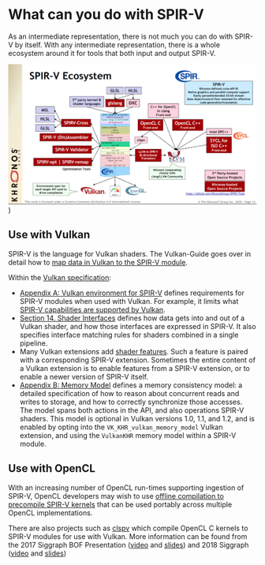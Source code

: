 # What can you do with SPIR-V

As an intermediate representation, there is not much you can do with SPIR-V by itself. With any intermediate representation, there is a whole ecosystem around it for tools that both input and output SPIR-V.

![what_spirv_can_do_ecosystem.png](../images/what_spirv_can_do_ecosystem.png))

## Use with Vulkan

SPIR-V is the language for Vulkan shaders. The Vulkan-Guide goes over in detail how to [map data in Vulkan to the SPIR-V module](https://github.com/KhronosGroup/Vulkan-Guide/blob/master/chapters/mapping_data_to_shaders.md).

Within the [Vulkan specification](https://github.com/KhronosGroup/Vulkan-Guide/blob/master/chapters/vulkan_spec.md):

* [Appendix A: Vulkan environment for SPIR-V](https://www.khronos.org/registry/vulkan/specs/1.2/html/vkspec.html#spirvenv)
  defines requirements for SPIR-V modules when used with Vulkan.  For example, it limits what
  [SPIR-V capabilities are supported by Vulkan](https://www.khronos.org/registry/vulkan/specs/1.2/html/vkspec.html#spirvenv-capabilities).
* [Section 14. Shader Interfaces](https://www.khronos.org/registry/vulkan/specs/1.2/html/vkspec.html#spirvenv)
  defines how data gets into and out of a Vulkan shader, and how those interfaces are expressed in SPIR-V.
  It also specifies interface matching rules for shaders combined in a single pipeline.
* Many Vulkan extensions add [shader features](https://github.com/KhronosGroup/Vulkan-Guide/blob/master/chapters/extensions/shader_features.md). Such a feature is paired with a corresponding SPIR-V extension.
  Sometimes the entire content of a Vulkan extension is to enable features from a SPIR-V extension,
  or to enable a newer version of SPIR-V itself.
* [Appendix B: Memory Model](https://www.khronos.org/registry/vulkan/specs/1.2/html/vkspec.html#memory-model)
  defines a memory consistency model: a detailed specification of how to reason about
  concurrent reads and writes to storage, and how to correctly synchronize those accesses.
  The model spans both actions in the API, and also operations SPIR-V shaders.
  This model is optional in Vulkan versions 1.0, 1.1, and 1.2, and is enabled by opting into
  the `VK_KHR_vulkan_memory_model` Vulkan extension, and using the `VulkanKHR` memory model within a SPIR-V
  module.

## Use with OpenCL

With an increasing number of OpenCL run-times supporting ingestion of SPIR-V, OpenCL developers may wish to use [offline compilation to precompile SPIR-V kernels](https://www.khronos.org/blog/offline-compilation-of-opencl-kernels-into-spir-v-using-open-source-tooling) that can be used portably across multiple OpenCL implementations.

There are also projects such as [clspv](https://github.com/google/clspv) which compile OpenCL C kernels to SPIR-V modules for use with Vulkan. More information can be found from the 2017 Siggraph BOF Presentation ([video](https://youtu.be/Nx0u-9ZwrmQ?t=3310) and [slides](https://www.khronos.org/assets/uploads/developers/library/2017-siggraph/06_3D-BOF-SIGGRAPH_Aug17.pdf#page=60)) and 2018 Siggraph ([video](https://youtu.be/FCAM-3aAzXg?t=21982) and [slides](https://www.khronos.org/assets/uploads/developers/library/2018-siggraph/05c-Adobe-clspv_Aug18.pdf))
